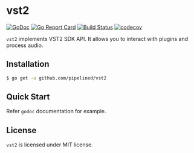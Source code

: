 vst2
===
[![GoDoc](https://godoc.org/github.com/pipelined/vst2?status.svg)](https://godoc.org/github.com/pipelined/vst2)
[![Go Report Card](https://goreportcard.com/badge/github.com/pipelined/vst2)](https://goreportcard.com/report/github.com/pipelined/vst2)
[![Build Status](https://travis-ci.org/pipelined/vst2.svg?branch=master)](https://travis-ci.org/pipelined/vst2)
[![codecov](https://codecov.io/gh/pipelined/vst2/branch/master/graph/badge.svg)](https://codecov.io/gh/pipelined/vst2)

`vst2` implements VST2 SDK API. It allows you to interact with plugins and process audio.

## Installation

```bash
$ go get -u github.com/pipelined/vst2
```

## Quick Start

Refer `godoc` documentation for example.

## License

`vst2` is licensed under MIT license.